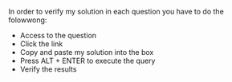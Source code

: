 In order to verify my solution in each question you have to do the folowwong:
- Access to the question
- Click the link
- Copy and paste my solution into the box
- Press ALT + ENTER to execute the query
- Verify the results
